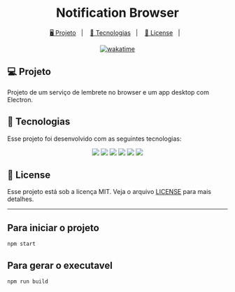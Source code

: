 <h1 align="center">
  Notification Browser
</h1>

<p align="center">
  <a href="#-projeto">🖥️ Projeto</a>&nbsp;&nbsp;&nbsp;|&nbsp;&nbsp;&nbsp;
  <a href="#-tecnologias">🚀 Tecnologias</a>&nbsp;&nbsp;&nbsp;|&nbsp;&nbsp;&nbsp;
  <a href="#-license">📝 License</a>&nbsp;&nbsp;&nbsp;|&nbsp;&nbsp;&nbsp;
</p>

<p align="center">
  <a href="https://wakatime.com/badge/user/68660678-6b86-4b78-98df-f5f41a37e1bc/project/18b468df-3c32-4e71-9931-f39185399c37"><img src="https://wakatime.com/badge/user/68660678-6b86-4b78-98df-f5f41a37e1bc/project/18b468df-3c32-4e71-9931-f39185399c37.svg" alt="wakatime"></a>
</p>

## 💻 Projeto

Projeto de um serviço de lembrete no browser e um app desktop com Electron.

## 🚀 Tecnologias

Esse projeto foi desenvolvido com as seguintes tecnologias:

<p align="center">
    <img src="https://img.shields.io/badge/html5-%23E34F26.svg?style=for-the-badge&logo=html5&logoColor=white">
    <img src="https://img.shields.io/badge/css3-%231572B6.svg?style=for-the-badge&logo=css3&logoColor=white">
    <img src="https://img.shields.io/badge/javascript-%23323330.svg?style=for-the-badge&logo=javascript&logoColor=%23F7DF1E">
    <img src="https://img.shields.io/badge/Electron-191970?style=for-the-badge&logo=Electron&logoColor=white">
    <img src="https://img.shields.io/badge/node-6DA55F?style=for-the-badge&logo=node.js&logoColor=white">
    <img src="https://img.shields.io/badge/NPM-%23CB3837.svg?style=for-the-badge&logo=npm&logoColor=white">
</p>

## 📝 License

Esse projeto está sob a licença MIT. Veja o arquivo [LICENSE](LICENSE) para mais detalhes.

---

## Para iniciar o projeto

```
npm start
```

## Para gerar o executavel

```
npm run build
```

